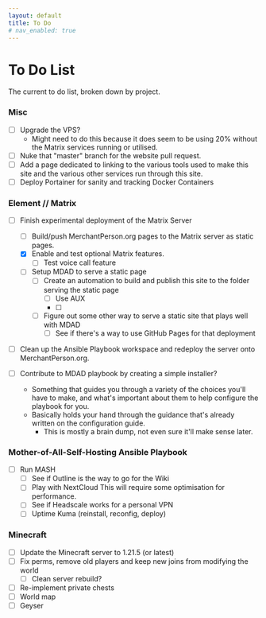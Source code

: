 ```yaml
---
layout: default
title: To Do
# nav_enabled: true
---
```


# To Do List
The current to do list, broken down by project. 

### Misc
- [ ] Upgrade the VPS? 
    * Might need to do this because it does seem to be using 20% without the Matrix services running or utilised. 
- [ ] Nuke that "master" branch for the website pull request.
- [ ] Add a page dedicated to linking to the various tools used to make this site and the various other services run through this site. 
- [ ] Deploy Portainer for sanity and tracking Docker Containers

### Element // Matrix 
- [ ] Finish experimental deployment of the Matrix Server
    - [ ] Build/push MerchantPerson.org pages to the Matrix server as static pages.
    - [x] Enable and test optional Matrix features. 
        - [ ] Test voice call feature
    - [ ] Setup MDAD to serve a static page
        - [ ] Create an automation to build and publish this site to the folder serving the static page
            - [ ] Use AUX
            - [ ] 
        - [ ] Figure out some other way to serve a static site that plays well with MDAD
            - [ ] See if there's a way to use GitHub Pages for that deployment

- [ ] Clean up the Ansible Playbook workspace and redeploy the server onto MerchantPerson.org.

- [ ] Contribute to MDAD playbook by creating a simple installer?
    * Something that guides you through a variety of the choices you'll have to make, and what's important about them to help configure the playbook for you. 
    * Basically holds your hand through the guidance that's already written on the configuration guide.
        * This is mostly a brain dump, not even sure it'll make sense later. 

### Mother-of-All-Self-Hosting Ansible Playbook
- [ ] Run MASH
    - [ ] See if Outline is the way to go for the Wiki
    - [ ] Play with NextCloud
        This will require some optimisation for performance.
    - [ ] See if Headscale works for a personal VPN
    - [ ] Uptime Kuma (reinstall, reconfig, deploy)

### Minecraft
- [ ] Update the Minecraft server to 1.21.5 (or latest)
- [ ] Fix perms, remove old players and keep new joins from modifying the world
    - [ ] Clean server rebuild? 
- [ ] Re-implement private chests
- [ ] World map
- [ ] Geyser
